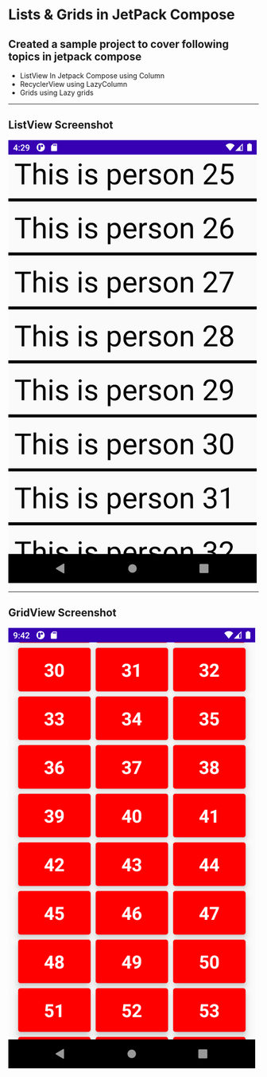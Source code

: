 # Lists & Grids in JetPack Compose
## Created a sample project to cover following topics in jetpack compose
- ListView In Jetpack Compose using Column
- RecyclerView using LazyColumn
- Grids using Lazy grids

---
## ListView Screenshot
![ListView Screenshot](https://github.com/abhineshchandra1234/RecyclerViewJetPackCompose/blob/master/images/list_view.png)

---
## GridView Screenshot
![GridView Screenshot](https://github.com/abhineshchandra1234/RecyclerViewJetPackCompose/blob/master/images/grid_view.png)
